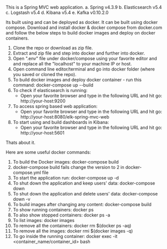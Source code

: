 This is a Spring MVC web application. 
a.	Spring v4.3.9
b.	Elasticsearch v5.4
c.	Logstash v5.4
d.	Kibana v5.4
e.	Kafka v0.10.2.0

Its built using and can be deployed as docker. It can be built using docker compose. 
Download and install docker & docker compose from docker.com and follow the below steps to build docker images and deploy on docker containers.

1.	Clone the repo or download as zip file.
2.	Extract and zip file and step into docker and further into docker.
3. 	Open ".env" file under docker/compose using your favorite editor and and replace all the "localhost" to your machine IP or host.
4.	Open command line editor/terminal and go into docker folder (where you saved or cloned the repo).
5. 	To build docker images and deploy docker container - run this command: docker-compose up --build
6. To check if elasticsearch is running:
	-	Open your favorite browser and type in the following URL and hit go: http://your-host:9200
7. To access spring based web application:
	-	Open your favorite browser and type in the following URL and hit go: http://your-host:8080/elk-spring-mvc-web
8.	To start using and build dashboards in Kibana:
	-	Open your favorite browser and type in the following URL and hit go:  http://your-host:5601

Thats about it.

Here are some useful docker commands:

1.	To build the Docker images: 
		docker-compose build
2.	docker-compose build fails 
		change the version to 2 in docker-compose.yml file
3.	To start the application run:
		docker-compose up -d
4.	To shut down the application and keep users' data:
		docker-compose down
5.	To shut down the application and delete users' data:
		docker-compose down -v
6.	To build images after changing any content:
		docker-compose build
7.	To show running containers:
		docker ps
8.	To also show stopped containers:
		docker ps -a
9.	To list images:
		docker images
10.	To remove all the containers: 
		docker rm $(docker ps -aq)
11.	To remove all the images:
		docker rmi $(docker images -q)
12.	To go inside the running container:
		docker exec -it <container_name/container_id> bash